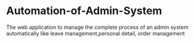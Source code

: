 # Automation-of-Admin-System
The web application to manage the complete process of an admin system automatically like leave management,personal detail, order management
